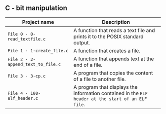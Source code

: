 ## C - bit manipulation

| Project name | Description |
| ------------ | ----------- |
| `File 0 - 0-read_textfile.c` | A function that reads a text file and prints it to the POSIX standard output. |
| `File 1 - 1-create_file.c` | A function that creates a file. |
| `File 2 - 2-append_text_to_file.c` | A function that appends text at the end of a file. |
| `File 3 - 3-cp.c` | A program that copies the content of a file to another file. |
| `File 4 - 100-elf_header.c` | A program that displays the information contained in the `ELF header at the start of an ELF file`. |
